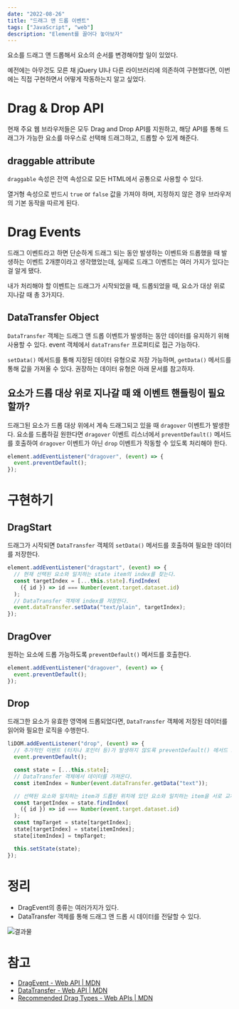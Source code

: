 ```yaml
---
date: "2022-08-26"
title: "드래그 앤 드롭 이벤트"
tags: ["JavaScript", "web"]
description: "Element를 끌어다 놓아보자"
---
```


요소를 드래그 앤 드롭해서 요소의 순서를 변경해야할 일이 있었다.

예전에는 아무것도 모른 채 jQuery UI나 다른 라이브러리에 의존하여 구현했다면, 이번에는 직접 구현하면서 어떻게 작동하는지 알고 싶었다.

# Drag & Drop API

현재 주요 웹 브라우저들은 모두 Drag and Drop API를 지원하고, 해당 API를 통해 드래그가 가능한 요소를 마우스로 선택해 드래그하고, 드롭할 수 있게 해준다.

## draggable attribute

`draggable` 속성은 전역 속성으로 모든 HTML에서 공통으로 사용할 수 있다.

열거형 속성으로 반드시 `true` or `false` 값을 가져야 하며, 지정하지 않은 경우 브라우저의 기본 동작을 따르게 된다.

# Drag Events

드래그 이벤트라고 하면 단순하게 드래그 되는 동안 발생하는 이벤트와 드롭했을 때 발생하는 이벤트 2개뿐이라고 생각했었는데, 실제로 드래그 이벤트는 여러 가지가 있다는 걸 알게 됐다.

내가 처리해야 할 이벤트는 드래그가 시작되었을 때, 드롭되었을 때, 요소가 대상 위로 지나갈 때 총 3가지다.

## DataTransfer Object

`DataTransfer` 객체는 드래그 앤 드롭 이벤트가 발생하는 동안 데이터를 유지하기 위해 사용할 수 있다. event 객체에서 `dataTransfer` 프로퍼티로 접근 가능하다.

`setData()` 메서드를 통해 지정된 데이터 유형으로 저장 가능하며, `getData()` 메서드를 통해 값을 가져올 수 있다. 권장하는 데이터 유형은 아래 문서를 참고하자.

## 요소가 드롭 대상 위로 지나갈 때 왜 이벤트 핸들링이 필요할까?

드래그된 요소가 드롭 대상 위에서 계속 드래그되고 있을 때 `dragover` 이벤트가 발생한다. 요소를 드롭하길 원한다면 `dragover` 이벤트 리스너에서 `preventDefault()` 메서드를 호출하여 `dragover` 이벤트가 아닌 `drop` 이벤트가 작동할 수 있도록 처리해야 한다.

```jsx
element.addEventListener("dragover", (event) => {
  event.preventDefault();
});
```

# 구현하기

## DragStart

드래그가 시작되면 `DataTransfer` 객체의 `setData()` 메서드를 호출하여 필요한 데이터를 저장한다.

```jsx
element.addEventListener("dragstart", (event) => {
  // 현재 선택된 요소와 일치하는 state item의 index를 찾는다.
  const targetIndex = [...this.state].findIndex(
    ({ id }) => id === Number(event.target.dataset.id)
  );
  // DataTransfer 객체에 index를 저장한다.
  event.dataTransfer.setData("text/plain", targetIndex);
});
```

## DragOver

원하는 요소에 드롭 가능하도록 `preventDefault()` 메서드를 호출한다.

```jsx
element.addEventListener("dragover", (event) => {
  event.preventDefault();
});
```

## Drop

드래그한 요소가 유효한 영역에 드롭되었다면, `DataTransfer` 객체에 저장된 데이터를 읽어와 필요한 로직을 수행한다.

```jsx
liDOM.addEventListener("drop", (event) => {
  // 추가적인 이벤트 (터치나 포인터 등)가 발생하지 않도록 preventDefault() 메서드 호출
  event.preventDefault();

  const state = [...this.state];
  // DataTransfer 객체에서 데이터를 가져온다.
  const itemIndex = Number(event.dataTransfer.getData("text"));

  // 선택된 요소와 일치하는 item과 드롭된 위치에 있던 요소와 일치하는 item을 서로 교체한다.
  const targetIndex = state.findIndex(
    ({ id }) => id === Number(event.target.dataset.id)
  );
  const tmpTarget = state[targetIndex];
  state[targetIndex] = state[itemIndex];
  state[itemIndex] = tmpTarget;

  this.setState(state);
});
```

# 정리

- DragEvent의 종류는 여러가지가 있다.
- DataTransfer 객체를 통해 드래그 앤 드롭 시 데이터를 전달할 수 있다.

![결과물](/images/drag-and-drop-event/result.gif)

# 참고

- [DragEvent - Web API | MDN](https://developer.mozilla.org/ko/docs/Web/API/DragEvent)
- [DataTransfer - Web API | MDN](https://developer.mozilla.org/ko/docs/Web/API/DataTransfer)
- [Recommended Drag Types - Web APIs | MDN](https://developer.mozilla.org/en-US/docs/Web/API/HTML_Drag_and_Drop_API/Recommended_drag_types)
